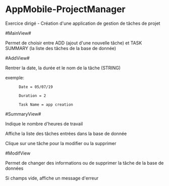 # AppMobile-ProjectManager
Exercice dirigé - Création d'une application de gestion de tâches de projet

#MainView#

Permet de choisir entre ADD (ajout d'une nouvelle tâche) et TASK SUMMARY (la liste des tâches de la base de donnée) 

#AddView#

Rentrer la date, la durée et le nom de la tâche (STRING) 

exemple: 

          Date = 05/07/19

          Duration = 2 
          
          Task Name = app creation
          
#SummaryView#

Indique le nombre d'heures de travail 

Affiche la liste des tâches entrées dans la base de donnée

Clique sur une tâche pour la modifier ou la supprimer

#ModifView

Permet de changer des informations ou de supprimer la tâche de la base de données

Si champs vide, affiche un message d'erreur
